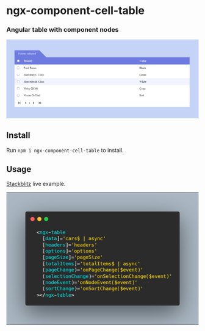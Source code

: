 # ngx-component-cell-table
### Angular table with component nodes
![img.png](img.png)

## Install

Run `npm i ngx-component-cell-table` to install.

## Usage

[Stackblitz](https://stackblitz.com/edit/angular-gfxr7d) live example.

![img_1.png](img_1.png)


